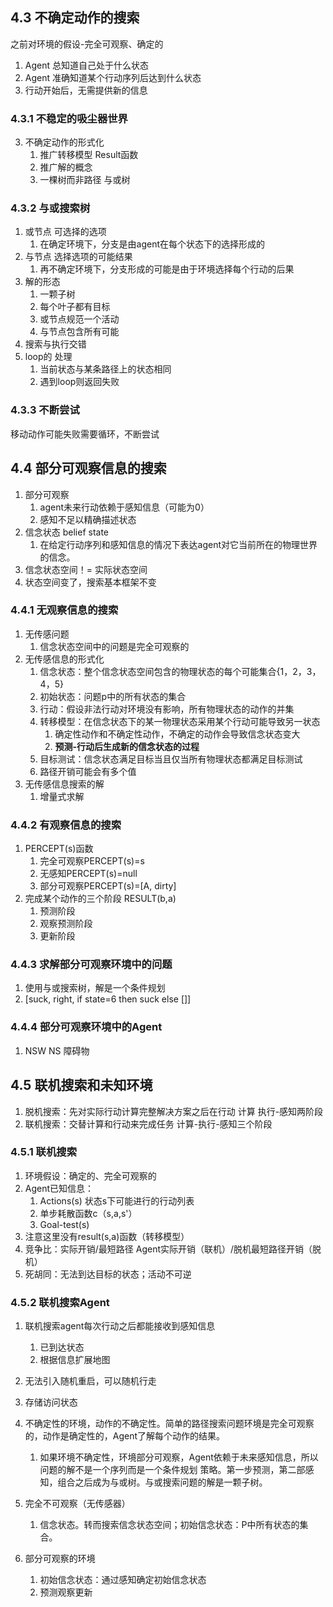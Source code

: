 ## 4.3 不确定动作的搜索
之前对环境的假设-完全可观察、确定的
1. Agent 总知道自己处于什么状态
2. Agent 准确知道某个行动序列后达到什么状态
3. 行动开始后，无需提供新的信息

### 4.3.1 不稳定的吸尘器世界
3. 不确定动作的形式化
   1. 推广转移模型 Result函数
   2. 推广解的概念
   3. 一棵树而非路径 与或树

### 4.3.2 与或搜索树
1. 或节点 可选择的选项
   1. 在确定环境下，分支是由agent在每个状态下的选择形成的
2. 与节点 选择选项的可能结果
   1. 再不确定环境下，分支形成的可能是由于环境选择每个行动的后果
3. 解的形态
   1. 一颗子树
   2. 每个叶子都有目标
   3. 或节点规范一个活动
   4. 与节点包含所有可能
4. 搜索与执行交错
5. loop的 处理
   1. 当前状态与某条路径上的状态相同
   2. 遇到loop则返回失败

### 4.3.3 不断尝试
移动动作可能失败需要循环，不断尝试

## 4.4 部分可观察信息的搜索
1. 部分可观察
   1. agent未来行动依赖于感知信息（可能为0）
   2. 感知不足以精确描述状态
2. 信念状态 belief state
   1. 在给定行动序列和感知信息的情况下表达agent对它当前所在的物理世界的信念。
3. 信念状态空间！= 实际状态空间
4. 状态空间变了，搜索基本框架不变

### 4.4.1 无观察信息的搜索
1. 无传感问题   
   1. 信念状态空间中的问题是完全可观察的
2. 无传感信息的形式化
   1. 信念状态：整个信念状态空间包含的物理状态的每个可能集合{1，2，3，4，5}
   2. 初始状态：问题p中的所有状态的集合
   3. 行动：假设非法行动对环境没有影响，所有物理状态的动作的并集
   4. 转移模型：在信念状态下的某一物理状态采用某个行动可能导致另一状态
      1. 确定性动作和不确定性动作，不确定的动作会导致信念状态变大
      2. **预测-行动后生成新的信念状态的过程**
   5. 目标测试：信念状态满足目标当且仅当所有物理状态都满足目标测试
   6. 路径开销可能会有多个值
3. 无传感信息搜索的解
   1. 增量式求解

### 4.4.2 有观察信息的搜索
1. PERCEPT(s)函数
   1. 完全可观察PERCEPT(s)=s
   2. 无感知PERCEPT(s)=null
   3. 部分可观察PERCEPT(s)=[A, dirty]
2. 完成某个动作的三个阶段 RESULT(b,a)
   1. 预测阶段
   2. 观察预测阶段
   3. 更新阶段

### 4.4.3 求解部分可观察环境中的问题
   1. 使用与或搜索树，解是一个条件规划
   2. [suck, right, if state=6 then suck else []]

### 4.4.4 部分可观察环境中的Agent
   1. NSW NS 障碍物

## 4.5 联机搜索和未知环境
   1. 脱机搜索：先对实际行动计算完整解决方案之后在行动 计算 执行-感知两阶段
   2. 联机搜索：交替计算和行动来完成任务 计算-执行-感知三个阶段

### 4.5.1 联机搜索
   1. 环境假设：确定的、完全可观察的
   2. Agent已知信息：
      1. Actions(s) 状态s下可能进行的行动列表
      2. 单步耗散函数c（s,a,s'）
      3. Goal-test(s)
   3. 注意这里没有result(s,a)函数（转移模型）
   4. 竞争比：实际开销/最短路径   Agent实际开销（联机）/脱机最短路径开销（脱机）
   5. 死胡同：无法到达目标的状态；活动不可逆
   
### 4.5.2 联机搜索Agent
1. 联机搜索agent每次行动之后都能接收到感知信息
   1. 已到达状态
   2. 根据信息扩展地图
2. 无法引入随机重启，可以随机行走
3. 存储访问状态

1. 不确定性的环境，动作的不确定性。简单的路径搜索问题环境是完全可观察的，动作是确定性的，Agent了解每个动作的结果。
   1. 如果环境不确定性，环境部分可观察，Agent依赖于未来感知信息，所以问题的解不是一个序列而是一个条件规划 策略。第一步预测，第二部感知，组合之后成为与或树。与或搜索问题的解是一颗子树。
2. 完全不可观察（无传感器）
   1. 信念状态。转而搜索信念状态空间；初始信念状态：P中所有状态的集合。
3. 部分可观察的环境
   1. 初始信念状态：通过感知确定初始信念状态
   2. 预测观察更新